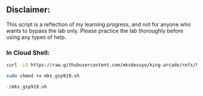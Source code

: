 ## Disclaimer:

This script is a reflection of my learning progress, and not for anyone who wants to bypass the lab only. Please practice the lab thoroughly before using any types of help.

### In Cloud Shell:

```bash
curl -LO https://raw.githubusercontent.com/mksdesuyo/king-arcade/refs/heads/main/Reconciling%20Account%20Data%20with%20Cloud%20Spanner%20Change%20Streams%20%7C%20GSP1097/mks_gsp1097.sh

sudo chmod +x mks_gsp919.sh

./mks_gsp919.sh
```
